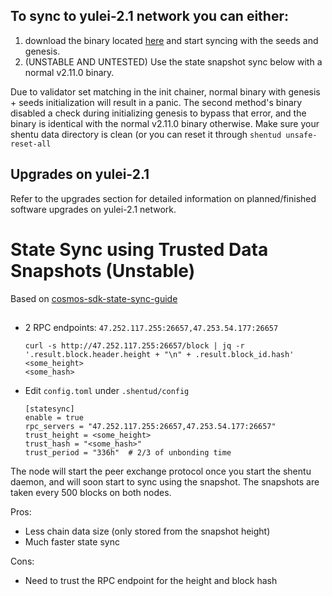 ## To sync to yulei-2.1 network you can either:
 1. download the binary located [here](https://github.com/shentufoundation/shentu/releases/tag/v2.11.0) and start syncing with the seeds and genesis.
 1. (UNSTABLE AND UNTESTED) Use the state snapshot sync below with a normal v2.11.0 binary. 

Due to validator set matching in the init chainer, normal binary with genesis + seeds initialization will result in a panic. The second method's binary disabled a check during initializing genesis to bypass that error, and the binary is identical with the normal v2.11.0 binary otherwise. Make sure your shentu data directory is clean (or you can reset it through `shentud unsafe-reset-all`

## Upgrades on yulei-2.1

Refer to the upgrades section for detailed information on planned/finished software upgrades on yulei-2.1 network.

# State Sync using Trusted Data Snapshots (Unstable)

Based on [cosmos-sdk-state-sync-guide](https://blog.cosmos.network/cosmos-sdk-state-sync-guide-99e4cf43be2f)

##

 - 2 RPC endpoints: `47.252.117.255:26657,47.253.54.177:26657`
 
    ```
    curl -s http://47.252.117.255:26657/block | jq -r '.result.block.header.height + "\n" + .result.block_id.hash'
    <some_height>
    <some_hash>
    ```

 - Edit `config.toml` under `.shentud/config`
 
    ```
    [statesync]
    enable = true
    rpc_servers = "47.252.117.255:26657,47.253.54.177:26657"
    trust_height = <some_height>
    trust_hash = "<some_hash>"
    trust_period = "336h"  # 2/3 of unbonding time
    ```

The node will start the peer exchange protocol once you start the shentu daemon, and will soon start to sync using the snapshot.
The snapshots are taken every 500 blocks on both nodes.

Pros:
 - Less chain data size (only stored from the snapshot height)
 - Much faster state sync

Cons:
 - Need to trust the RPC endpoint for the height and block hash

